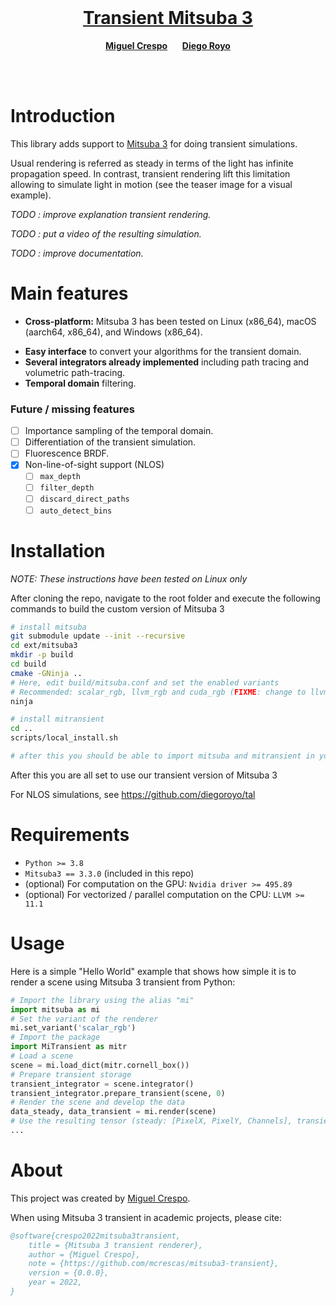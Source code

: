 <!-- PROJECT LOGO -->
<br />
<p align="center">

  <h1 align="center"><a href="">Transient Mitsuba 3</a></h1>

  <!-- <a href="">
    <img src="https://mcrespo.me/publications/primary-space-cv/figures/socialMedia.png" alt="Logo" width="100%">
  </a> -->

  <p align="center">
    <a href="https://mcrespo.me"><strong>Miguel Crespo</strong></a>
    &nbsp;&nbsp;&nbsp;&nbsp;
    <a href="https://diego.contact"><strong>Diego Royo</strong></a>
  </p>

  <!-- <p align="center">
    <a href='' style='padding-left: 0.5rem;'>
      <img src='https://img.shields.io/badge/Docs-passing-green?style=flat-square' alt='Project Page'>
    </a>
    <a href='' style='padding-left: 0.5rem;'>
      <img src='https://img.shields.io/badge/Project-Page-blue?style=flat-square' alt='Project Page'>
    </a>
  </p> -->
</p>

<br />
<br />

# Introduction

This library adds support to [Mitsuba 3](https://github.com/mitsuba-renderer/mitsuba3) for doing transient simulations. <!-- It works as an standalone python library, avoiding the need to compile the full system if you do not need anything custom. -->

Usual rendering is referred as steady in terms of the light has infinite propagation speed. In contrast, transient rendering lift this limitation allowing to simulate light in motion (see the teaser image for a visual example).

*TODO : improve explanation transient rendering.*

*TODO : put a video of the resulting simulation.*

*TODO : improve documentation.*

# Main features

* **Cross-platform:** Mitsuba 3 has been tested on Linux (x86_64), macOS (aarch64, x86_64), and Windows (x86_64).
<!-- * **Python only** library for doing transient rendering in both CPU and GPU. -->
* **Easy interface** to convert your algorithms for the transient domain.
* **Several integrators already implemented** including path tracing and volumetric path-tracing.
* **Temporal domain** filtering.

### Future / missing features

- [ ] Importance sampling of the temporal domain.
- [ ] Differentiation of the transient simulation.
- [ ] Fluorescence BRDF.
- [X] Non-line-of-sight support (NLOS)
  - [ ] `max_depth`
  - [ ] `filter_depth`
  - [ ] `discard_direct_paths`
  - [ ] `auto_detect_bins`
# Installation

<!-- We provide the package via PyPI. Installing Mitsuba 3 transient this way is as simple as running

```bash
pip install mitransient
``` -->

_NOTE: These instructions have been tested on Linux only_

After cloning the repo, navigate to the root folder and execute the following commands to build the custom version of Mitsuba 3

```bash
# install mitsuba
git submodule update --init --recursive
cd ext/mitsuba3
mkdir -p build
cd build
cmake -GNinja ..
# Here, edit build/mitsuba.conf and set the enabled variants
# Recommended: scalar_rgb, llvm_rgb and cuda_rgb (FIXME: change to llvm_mono for NLOS?)
ninja

# install mitransient
cd ..
scripts/local_install.sh

# after this you should be able to import mitsuba and mitransient in your python code
```

After this you are all set to use our transient version of Mitsuba 3

For NLOS simulations, see https://github.com/diegoroyo/tal

# Requirements

- `Python >= 3.8`
- `Mitsuba3 == 3.3.0` (included in this repo)
- (optional) For computation on the GPU: `Nvidia driver >= 495.89`
- (optional) For vectorized / parallel computation on the CPU: `LLVM >= 11.1`

# Usage

Here is a simple "Hello World" example that shows how simple it is to render a scene using Mitsuba 3 transient from Python:

```python
# Import the library using the alias "mi"
import mitsuba as mi
# Set the variant of the renderer
mi.set_variant('scalar_rgb')
# Import the package
import MiTransient as mitr
# Load a scene
scene = mi.load_dict(mitr.cornell_box())
# Prepare transient storage
transient_integrator = scene.integrator()
transient_integrator.prepare_transient(scene, 0)
# Render the scene and develop the data
data_steady, data_transient = mi.render(scene)
# Use the resulting tensor (steady: [PixelX, PixelY, Channels], transient: [PixelX, PixelY, TimeBins, Channels]) as you need, where steady is the sum over the temporal axis
...
```

# About

This project was created by [Miguel Crespo](https://mcrespo.me).

When using Mitsuba 3 transient in academic projects, please cite:

```bibtex
@software{crespo2022mitsuba3transient,
    title = {Mitsuba 3 transient renderer},
    author = {Miguel Crespo},
    note = {https://github.com/mcrescas/mitsuba3-transient},
    version = {0.0.0},
    year = 2022,
}
```
